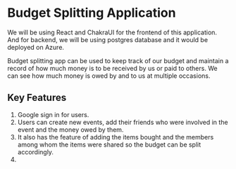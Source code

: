 # Budget Splitting Application

We will be using React and ChakraUI for the frontend of this application. And for backend, we will be using postgres database and it would be deployed on Azure.

Budget splitting app can be used to keep track of our budget and maintain a record of how much money is to be received by us or paid to others. We can see how much money is owed by and to us at multiple occasions.

## Key Features
1. Google sign in for users.
2. Users can create new events, add their friends who were involved in the event and the money owed by them.
3. It also has the feature of adding the items bought and the members among whom the items were shared so the budget can be split accordingly.
4. 
